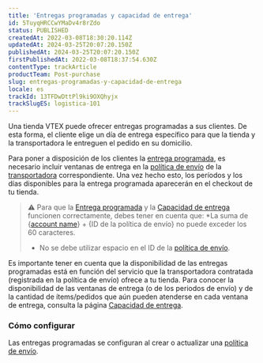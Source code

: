```yaml
---
title: 'Entregas programadas y capacidad de entrega'
id: 5TuyqHRCCwYMaDv4r8rZdo
status: PUBLISHED
createdAt: 2022-03-08T18:30:20.114Z
updatedAt: 2024-03-25T20:07:20.150Z
publishedAt: 2024-03-25T20:07:20.150Z
firstPublishedAt: 2022-03-08T18:37:54.630Z
contentType: trackArticle
productTeam: Post-purchase
slug: entregas-programadas-y-capacidad-de-entrega
locale: es
trackId: 13TFDwDttPl9ki9OXQhyjx
trackSlugES: logistica-101
---
```


Una tienda VTEX puede ofrecer entregas programadas a sus clientes. De esta forma, el cliente elige un día de entrega específico para que la tienda y la transportadora le entreguen el pedido en su domicilio. 

Para poner a disposición de los clientes la [entrega programada](https://help.vtex.com/es/tutorial/entrega-programada--22g3HAVCGLFiU7xugShOBi), es necesario incluir ventanas de entrega en la [política de envío](https://help.vtex.com/es/tutorial/politica-de-envio--tutorials_140) de la [transportadora](https://help.vtex.com/es/tutorial/transportadoras-en-vtex--7u9duMD5UQa2QQwukAWMcE) correspondiente. Una vez hecho esto, los períodos y los días disponibles para la entrega programada aparecerán en el checkout de tu tienda.

>⚠️ Para que la [Entrega programada](https://help.vtex.com/es/tutorial/scheduled-delivery--22g3HAVCGLFiU7xugShOBi) y la [Capacidad de entrega](https://help.vtex.com/es/tutorial/managing-delivery-capacity--2y217FQZCjD0I1n62yxVcz) funcionen correctamente, debes tener en cuenta que:
> *La suma de {[account name](https://help.vtex.com/es/tutorial/what-is-an-account-name--i0mIGLcg3QyEy8OCicEoC)} + {ID de la política de envío} no puede exceder los 60 caracteres.
> * No se debe utilizar espacio en el ID de la [política de envío](https://help.vtex.com/es/tutorial/criar-uma-politica-de-envio--66rJO4LKBdyMJOH6Z3dsaT).

Es importante tener en cuenta que la disponibilidad de las entregas programadas está en función del servicio que la transportadora contratada (registrada en la política de envío) ofrece a tu tienda. Para conocer la disponibilidad de las ventanas de entrega (o de los periodos de envío) y de la cantidad de ítems/pedidos que aún pueden atenderse en cada ventana de entrega, consulta la página [Capacidad de entrega](https://help.vtex.com/es/tutorial/gestionar-capacidad-de-entrega--2y217FQZCjD0I1n62yxVcz).

### Cómo configurar

Las entregas programadas se configuran al crear o actualizar una [política de envío](https://help.vtex.com/es/tutorial/politica-de-envio--tutorials_140).


